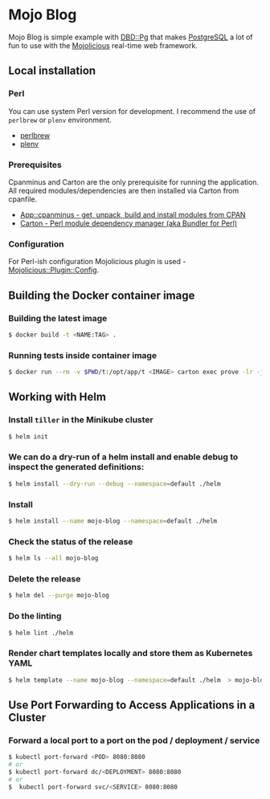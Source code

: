 # Mojo Blog

Mojo Blog is simple example with [DBD::Pg](https://metacpan.org/pod/DBD::Pg) that makes [PostgreSQL](https://www.postgresql.org) a lot of fun to use with the [Mojolicious](https://mojolicious.org) real-time web framework.

## Local installation

### Perl

You can use system Perl version for development. I recommend the use of `perlbrew` or `plenv` environment.

- [perlbrew](https://perlbrew.pl/)
- [plenv](https://github.com/tokuhirom/plenv/)

### Prerequisites

Cpanminus and Carton are the only prerequisite for running the application. All required modules/dependencies are then installed via Carton from cpanfile.

- [App::cpanminus - get, unpack, build and install modules from CPAN](https://github.com/miyagawa/cpanminus/tree/devel/App-cpanminus)
- [Carton - Perl module dependency manager (aka Bundler for Perl)](https://metacpan.org/pod/Carton)

### Configuration

For Perl-ish configuration Mojolicious plugin is used - [Mojolicious::Plugin::Config](http://mojolicious.org/perldoc/Mojolicious/Plugin/Config).

## Building the Docker container image

### Building the latest image

```bash
$ docker build -t <NAME:TAG> .
```

### Running tests inside container image

```bash
$ docker run --rm -v $PWD/t:/opt/app/t <IMAGE> carton exec prove -lr -j4
```

## Working with Helm

### Install `tiller` in the Minikube cluster

```bash
$ helm init
```

### We can do a dry-run of a helm install and enable debug to inspect the generated definitions:

```bash
$ helm install --dry-run --debug --namespace=default ./helm
```

### Install

```bash
$ helm install --name mojo-blog --namespace=default ./helm
```

### Check the status of the release

```bash
$ helm ls --all mojo-blog
```

### Delete the release

```bash
$ helm del --purge mojo-blog
```

### Do the linting

```bash
$ helm lint ./helm
```

### Render chart templates locally and store them as Kubernetes YAML

```bash
$ helm template --name mojo-blog --namespace=default ./helm  > mojo-blog.yaml
```

## Use Port Forwarding to Access Applications in a Cluster

### Forward a local port to a port on the pod / deployment / service

```bash
$ kubectl port-forward <POD> 8080:8080
# or
$ kubectl port-forward dc/<DEPLOYMENT> 8080:8080
# or
$  kubectl port-forward svc/<SERVICE> 8080:8080
```
